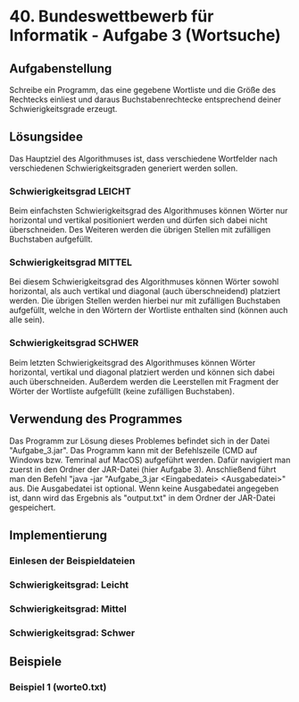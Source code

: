 # 40. Bundeswettbewerb für Informatik - Aufgabe 3 (Wortsuche)

## Aufgabenstellung

Schreibe ein Programm, das eine gegebene Wortliste und die Größe des Rechtecks einliest und daraus Buchstabenrechtecke entsprechend deiner Schwierigkeitsgrade erzeugt.

## Lösungsidee

Das Hauptziel des Algorithmuses ist, dass verschiedene Wortfelder nach verschiedenen Schwierigkeitsgraden generiert werden sollen.

### Schwierigkeitsgrad **LEICHT**

Beim einfachsten Schwierigkeitsgrad des Algorithmuses können Wörter nur horizontal und vertikal positioniert werden und dürfen sich dabei nicht überschneiden. Des Weiteren werden die übrigen Stellen mit zufälligen Buchstaben aufgefüllt.

### Schwierigkeitsgrad **MITTEL**

Bei diesem Schwierigkeitsgrad des Algorithmuses können Wörter sowohl horizontal, als auch vertikal und diagonal (auch überschneidend) platziert werden. Die übrigen Stellen werden hierbei nur mit zufälligen Buchstaben aufgefüllt, welche in den Wörtern der Wortliste enthalten sind (können auch alle sein).

### Schwierigkeitsgrad **SCHWER**

Beim letzten Schwierigkeitsgrad des Algorithmuses können Wörter horizontal, vertikal und diagonal platziert werden und können sich dabei auch überschneiden. Außerdem werden die Leerstellen mit Fragment der Wörter der Wortliste aufgefüllt (keine zufälligen Buchstaben).

## Verwendung des Programmes

Das Programm zur Lösung dieses Problemes befindet sich in der Datei "Aufgabe_3.jar". Das Programm kann mit der Befehlszeile (CMD auf Windows bzw. Temrinal auf MacOS) aufgeführt werden.
Dafür navigiert man zuerst in den Ordner der JAR-Datei (hier Aufgabe 3). Anschließend führt man den Befehl "java -jar "Aufgabe_3.jar \<Eingabedatei> \<Ausgabedatei>" aus.
Die Ausgabedatei ist optional. Wenn keine Ausgabedatei angegeben ist, dann wird das Ergebnis als "output.txt" in dem Ordner der JAR-Datei gespeichert.

## Implementierung

### Einlesen der Beispieldateien

### Schwierigkeitsgrad: Leicht

### Schwierigkeitsgrad: Mittel

### Schwierigkeitsgrad: Schwer

## Beispiele

### Beispiel 1 (worte0.txt)